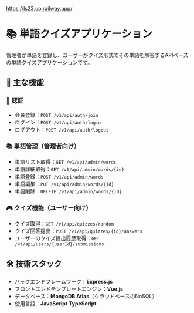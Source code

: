 https://ls23.up.railway.app/

# 📚 単語クイズアプリケーション  
管理者が単語を登録し、ユーザーがクイズ形式でその単語を解答するAPIベースの単語クイズアプリケーションです。

## 🧩 主な機能

### 🔐 認証  
- 会員登録：`POST /v1/api/auth/join`  
- ログイン：`POST /v1/api/auth/login`  
- ログアウト：`POST /v1/api/auth/logout`  

### 📚 単語管理（管理者向け）  
- 単語リスト取得：`GET /v1/api/admin/words`  
- 単語詳細取得：`GET /v1/api/admin/words/{id}`  
- 単語登録：`POST /v1/api/admin/words`  
- 単語編集：`PUT /v1/api/admin/words/{id}`  
- 単語削除：`DELETE /v1/api/admin/words/{id}`  

### 🎮 クイズ機能（ユーザー向け）  
- クイズ取得：`GET /v1/api/quizzes/random`  
- クイズ回答提出：`POST /v1/api/quizzes/{id}/answers`  
- ユーザーのクイズ提出履歴取得：`GET /v1/api/users/{userId}/submissions`  

## 🛠️ 技術スタック  
- バックエンドフレームワーク：**Express.js**  
- フロントエンドテンプレートエンジン：**Vue.js**  
- データベース：**MongoDB Atlas**（クラウドベースのNoSQL）  
- 使用言語：**JavaScript** **TypeScript**
